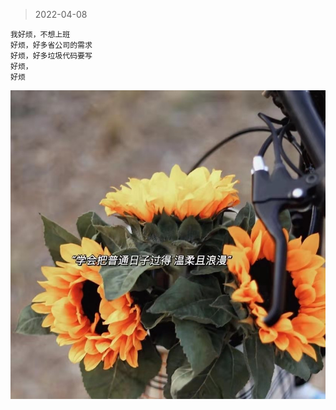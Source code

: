 > 2022-04-08

```text
我好烦，不想上班
好烦，好多省公司的需求
好烦，好多垃圾代码要写
好烦，
好烦

```

![](../../images/一晃两三年-匆匆又秋天/f.jpeg)
